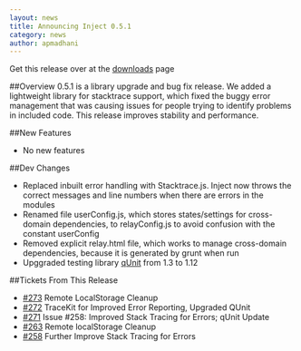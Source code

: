 ```yaml
---
layout: news
title: Announcing Inject 0.5.1
category: news
author: apmadhani
---
```


Get this release over at the [downloads](/download) page

##Overview
0.5.1 is a library upgrade and bug fix release. We added a lightweight library for stacktrace support, which fixed the buggy error management that was causing issues for people trying to identify problems in included code. This release improves stability and performance.

##New Features
* No new features

##Dev Changes
* Replaced inbuilt error handling with Stacktrace.js. Inject now throws the correct messages and line numbers when there are errors in the modules
* Renamed file userConfig.js, which stores states/settings for cross-domain dependencies, to relayConfig.js to avoid confusion with the constant userConfig
* Removed explicit relay.html file, which works to manage cross-domain dependencies, because it is generated by grunt when run
* Upggraded testing library [qUnit](http://qunitjs.com) from 1.3 to 1.12

##Tickets From This Release
* [\#273](https://github.com/linkedin/inject/pull/273) Remote LocalStorage Cleanup
* [\#272](https://github.com/linkedin/inject/pull/272) TraceKit for Improved Error Reporting, Upgraded QUnit
* [\#271](https://github.com/linkedin/inject/pull/271) Issue #258: Improved Stack Tracing for Errors; qUnit Update
* [\#263](https://github.com/linkedin/inject/issues/263) Remote localStorage Cleanup
* [\#258](https://github.com/linkedin/inject/issues/258) Further Improve Stack Tracing for Errors
